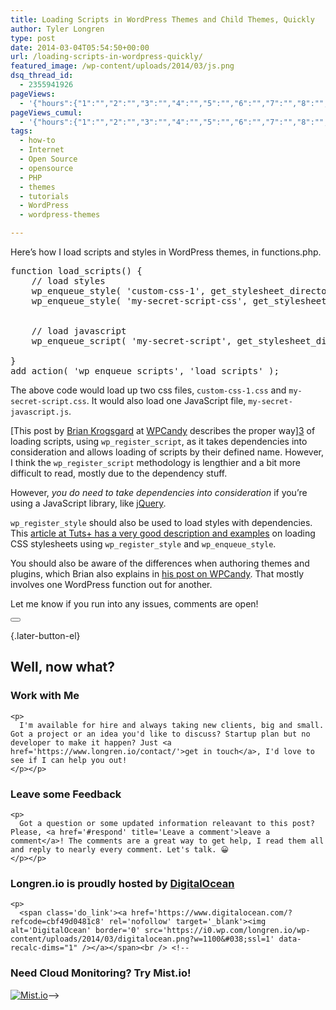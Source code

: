 ```yaml
---
title: Loading Scripts in WordPress Themes and Child Themes, Quickly
author: Tyler Longren
type: post
date: 2014-03-04T05:54:50+00:00
url: /loading-scripts-in-wordpress-quickly/
featured_image: /wp-content/uploads/2014/03/js.png
dsq_thread_id:
  - 2355941926
pageViews:
  - '{"hours":{"1":"","2":"","3":"","4":"","5":"","6":"","7":"","8":"","9":"","10":"","11":"","12":"","13":"","14":"","15":"","16":"","17":"","18":"","19":"","20":"","21":"","22":"","23":"","24":"","25":"","26":"","27":"","28":"","29":"","30":"","31":"","32":"","33":"","34":"","35":"","36":"","37":"","38":"","39":"","40":"","41":"","42":"","43":"","44":"","45":"","46":"","47":""},"days":{"2":"","3":"","4":"","5":"","6":"","7":"","8":"","9":"","10":"","11":"","12":"","13":"","14":""},"weeks":{"3":"","4":"","5":"","6":"","7":"","8":"","9":"","10":"","11":"","12":""},"months":{"4":"","5":"","6":"","7":"","8":"","9":"","10":"","11":"","12":"","13":"","14":"","15":"","16":"","17":"","18":"","19":"","20":"","21":"","22":"","23":"","24":""}}'
pageViews_cumul:
  - '{"hours":{"1":"","2":"","3":"","4":"","5":"","6":"","7":"","8":"","9":"","10":"","11":"","12":"","13":"","14":"","15":"","16":"","17":"","18":"","19":"","20":"","21":"","22":"","23":"","24":"","25":"","26":"","27":"","28":"","29":"","30":"","31":"","32":"","33":"","34":"","35":"","36":"","37":"","38":"","39":"","40":"","41":"","42":"","43":"","44":"","45":"","46":"","47":""},"days":{"2":"","3":"","4":"","5":"","6":"","7":"","8":"","9":"","10":"","11":"","12":"","13":"","14":""},"weeks":{"3":"","4":"","5":"","6":"","7":"","8":"","9":"","10":"","11":"","12":""},"months":{"4":"","5":"","6":"","7":"","8":"","9":"","10":"","11":"","12":"","13":"","14":"","15":"","16":"","17":"","18":"","19":"","20":"","21":"","22":"","23":"","24":""}}'
tags:
  - how-to
  - Internet
  - Open Source
  - opensource
  - PHP
  - themes
  - tutorials
  - WordPress
  - wordpress-themes

---
```

Here&#8217;s how I load scripts and styles in WordPress themes, in functions.php.

<pre class="lang:php decode:true " >function load_scripts() {
    // load styles
    wp_enqueue_style( 'custom-css-1', get_stylesheet_directory_uri() . '/css/custom-css-1.css' );
    wp_enqueue_style( 'my-secret-script-css', get_stylesheet_directory_uri() . '/css/my-secret-script.css' );


    // load javascript
    wp_enqueue_script( 'my-secret-script', get_stylesheet_directory_uri() . '/js/my-secret-script.js' );

}
add_action( 'wp_enqueue_scripts', 'load_scripts' );</pre>

The above code would load up two css files, `custom-css-1.css` and `my-secret-script.css`. It would also load one JavaScript file, `my-secret-javascript.js`.

[This post by [Brian Krogsgard][1] at [WPCandy][2] describes the proper way][3] of loading scripts, using `wp_register_script`, as it takes dependencies into consideration and allows loading of scripts by their defined name. However, I think the `wp_register_script` methodology is lengthier and a bit more difficult to read, mostly due to the dependency stuff.

However, _you do need to take dependencies into consideration_ if you&#8217;re using a JavaScript library, like [jQuery][4].

`wp_register_style` should also be used to load styles with dependencies. This [article at Tuts+ has a very good description and examples][5] on loading CSS stylesheets using `wp_register_style` and `wp_enqueue_style`.

You should also be aware of the differences when authoring themes and plugins, which Brian also explains in [his post on WPCandy][3]. That mostly involves one WordPress function out for another.

Let me know if you run into any issues, comments are open! 

<div class="wpulike wpulike-default " >
  <div class="wp_ulike_general_class wp_ulike_is_not_liked">
    <button type="button"
					aria-label="Like Button"
					data-ulike-id="5754"
					data-ulike-nonce="f159239d66"
					data-ulike-type="likeThis"
					data-ulike-template="wpulike-default"
					data-ulike-display-likers="0"
					data-ulike-disable-pophover="0"
					class="wp_ulike_btn wp_ulike_put_image wp_likethis_5754"></button><span class="count-box"></span>
  </div>
</div>

[][6]{.later-button-el}

<div class='what-next'>
  <h2>
    Well, now what?
  </h2>
  
  <div class='hire'>
    <h3>
      Work with Me
    </h3>
    
    <p>
      I'm available for hire and always taking new clients, big and small. Got a project or an idea you'd like to discuss? Startup plan but no developer to make it happen? Just <a href='https://www.longren.io/contact/'>get in touch</a>, I'd love to see if I can help you out!
    </p></p>
  </div>
  
  <div class='hire'>
    <h3>
      Leave some Feedback
    </h3>
    
    <p>
      Got a question or some updated information releavant to this post? Please, <a href='#respond' title='Leave a comment'>leave a comment</a>! The comments are a great way to get help, I read them all and reply to nearly every comment. Let's talk. 😀
    </p></p>
  </div>
  
  <div class='now-what-bottom-ad'>
    <h3>
      Longren.io is proudly hosted by <a href='https://www.digitalocean.com/?refcode=cbf49d0481c8'>DigitalOcean</a>
    </h3>
    
    <p>
      <span class='do_link'><a href='https://www.digitalocean.com/?refcode=cbf49d0481c8' rel='nofollow' target='_blank'><img alt='DigitalOcean' border='0' src='https://i0.wp.com/longren.io/wp-content/uploads/2014/03/digitalocean.png?w=1100&#038;ssl=1' data-recalc-dims="1" /></a></span><br /> <!--

<h3>Need Cloud Monitoring? Try Mist.io!</h3>

<span class='do_link'><a href='http://mist.io/?ref=tyler' rel='nofollow' target='_blank'><img alt='Mist.io' border='0' src='https://i0.wp.com/longren.io/wp-content/uploads/2014/04/mistio.jpg?w=1100&#038;ssl=1' data-recalc-dims="1"></a></span>--></div> </div>

 [1]: http://wpcandy.com/author/briank/
 [2]: http://wpcandy.com
 [3]: http://wpcandy.com/teaches/how-to-load-scripts-in-wordpress-themes/
 [4]: http://jquery.com/
 [5]: http://code.tutsplus.com/articles/how-to-include-javascript-and-css-in-your-wordpress-themes-and-plugins--wp-24321
 [6]: #